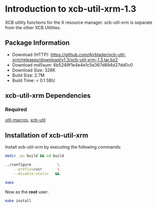 # Introduction to xcb-util-xrm-1.3
XCB utility functions for the X resource manager. xcb-util-xrm is separate from
the other XCB Utilities.

## Package Information
- Download (HTTP): https://github.com/Airblader/xcb-util-xrm/releases/download/v1.3/xcb-util-xrm-1.3.tar.bz2
- Download md5sum: 6b5249f1e4e4e1c5e367d894d27dd0c0
- Download Size: 328K
- Build Size: 2.7M
- Build Time: < 0.1 SBU

## xcb-util-xrm Dependencies
### Required
  [util-macros](https://www.linuxfromscratch.org/blfs/view/svn/x/util-macros.html),
  [xcb-util](https://www.linuxfromscratch.org/blfs/view/svn/x/xcb-util.html)

## Installation of xcb-util-xrm
Install xcb-util-xrm by executing the following commands:
```Bash
mkdir -pv build && cd build

../configure            \
    --prefix=/usr       \
    --disable-static   &&

make
```

Now as the ***root*** user:
```Bash
make install
```
